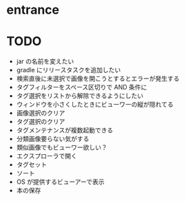 # entrance

# TODO
- jar の名前を変えたい
- gradle にリリースタスクを追加したい
- 検索直後に未選択で画像を開こうとするとエラーが発生する
- タグフィルターをスペース区切りで AND 条件に
- タグ選択をリストから解除できるようにしたい
- ウィンドウを小さくしたときにビューワーの縦が隠れてる
- 画像選択のクリア
- タグ選択のクリア
- タグメンテナンスが複数起動できる
- 分類画像要らない気がする
- 類似画像でもビューワー欲しい？
- エクスプローラで開く
- タグセット
- ソート
- OS が提供するビューアーで表示
- 本の保存

